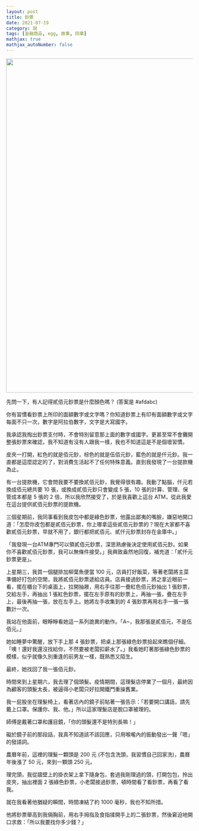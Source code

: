 ```yaml
---
layout: post
title: 鈔票
date: 2021-07-19
category: 說
tags: [金融商品, egg, 故事, 同事]
mathjax: true
mathjax_autoNumber: false
---
```


<img src="/blog/assets/images/2021/currency.jpg" style="width:900px;">

先問一下，有人記得貳佰元鈔票是什麼顏色嗎？ (答案是 #afdabc)

<!--more-->

你有習慣看鈔票上所印的面額數字或文字嗎？你知道鈔票上有印有面額數字或文字每面不只一次，數字是阿拉伯數字，文字是大寫國字。

我承認我掏出鈔票支付時，不會特別留意那上面的數字或國字。更甚至常不會攤開整張鈔票來確認，我不知道有沒有人跟我一樣，我也不知道這是不是個壞習慣。

皮夾一打開，紅色的就是佰元鈔，棕色的就是伍佰元鈔，藍色的就是仟元鈔。我一直都是這麼認定的了，對消費生活起不了任何特殊意義。直到我發現了一台提款機為止。

有一台提款機，它會問我要不要換貳佰元鈔，我覺得很有趣。我動了點腦，仟元若換成佰元總共要 10 張，或換成貳佰元鈔只會變成 5 張，10 張的計算、管理、保管成本都是 5 張的 2 倍，所以我欣然接受了，於是我喜歡上這台 ATM，從此我愛在這台提供貳佰元鈔票的提款機。

三個星期前，我同事看到我皮包中都是綠色鈔票，他露出鄙夷的嘴臉，嫌惡地開口道：「怎麼你皮包都是貳佰元鈔票，你上哪拿這些貳佰元鈔票的？現在大家都不喜歡貳佰元鈔票，早就不用了，銀行都把貳佰元、貳仟元鈔票封存在金庫中。」

「我發現一台ATM專門可以領貳佰元鈔票，深思熟慮後決定使用貳佰元鈔。如果你不喜歡貳佰元鈔票，我可以無條件接受。」我興致盎然地回復，補充道：「貳仟元鈔票更是」。

上星期三，我買一個腿排加柳葉魚便當 100 元，店員打好飯菜，等著老闆將主菜準備好打包的空閒，我將貳佰元鈔票遞給店員。店員接過鈔票，將之拿近眼前一看，擺在櫃台下的桌面上，拉開抽屜，用右手往那一疊紅色佰元鈔抽出 1 張鈔票，交給左手，再抽出 1 張紅色鈔票，擺在左手原有的鈔票上，再抽一張，疊在左手上，最後再抽一張，放在左手上。她將左手收集到的 4 張鈔票再用右手一張一張數計一次。

我站在他面前，眼睜睜看她這一系列詭異的動作。「A~，我那張是貳佰元，不是伍佰元。」

她如睡夢中驚醒，放下手上那 4 張鈔票，把桌上那張綠色鈔票撿起來瞧個仔細。「噢！還好我還沒找給你，不然要被老闆扣薪水了。」我看她盯著那張綠色鈔票的模樣，似乎就像久別重逢的前男友一樣，既熟悉又陌生。

最終，她找回了我一張佰元鈔。

時間來到上星期六，我去理了個頭髮。疫情期間，這理髮店停業了一個月，最終因為顧客的頭髮太長，被逼得小老闆只好拉開鐵門重操舊業。

我一屁股坐在理髮椅上，看著店內的鏡子前貼著一張告示：「若要開口講話，請先戴上口罩。保護你、我、他。」所以這家理髮店是脫口罩被理的。

師傅是戴著口罩和護目鏡，「你的頭髮還不是特別長嘛！」

礙於鏡子前的那段話，我真不知道該不該回應，只用喉嚨內的振動發出一聲「嗯」的發語詞。

農曆年前，這裡的理髮一顆頭是 200 元 (不包含洗頭，我習慣自己回家洗)，農曆年後漲了 50 元，來到一顆頭 250 元。

理完頭，我從牆壁上的掛衣架上拿下隨身包，套過我剛理過的頭，打開包包，拎出皮夾，抽出裡面 2 張綠色鈔票，小老闆接過鈔票，頓時間看了看鈔票，再看了看我。

就在我看著他猶疑的瞬間，時間凍結了約 1000 毫秒，我也不知所措。

他將鈔票舉高到我倆胸前，用右手拇指及食指揉開手上的二張鈔票，然後窘迫地開口求救：「所以我要找你多少錢？」

